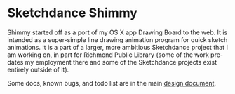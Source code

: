 # Sketchdance Shimmy

Shimmy started off as a port of my OS X app Drawing Board to the web. It is intended as a super-simple line drawing animation program for quick sketch animations. It is a part of a larger, more ambitious Sketchdance project that I am working on, in part for Richmond Public Library (some of the work pre-dates my employment there and some of the Sketchdance projects exist entirely outside of it).

Some docs, known bugs, and todo list are in the main [design document](https://hackmd.io/_d_YffpgRu2vVVTFbPjDZg?view).
